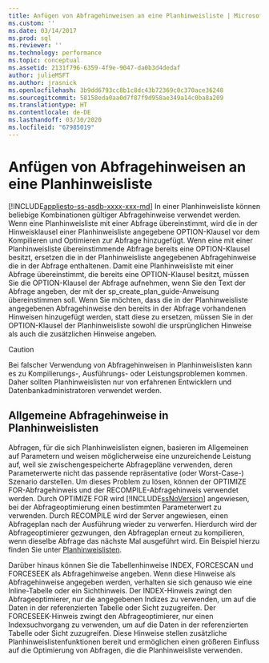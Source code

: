 ```yaml
---
title: Anfügen von Abfragehinweisen an eine Planhinweisliste | Microsoft-Dokumentation
ms.custom: ''
ms.date: 03/14/2017
ms.prod: sql
ms.reviewer: ''
ms.technology: performance
ms.topic: conceptual
ms.assetid: 2131f796-6359-4f9e-9047-da0b3d4dedaf
author: julieMSFT
ms.author: jrasnick
ms.openlocfilehash: 3b9dd6793cc8b1c8dc43b72369c0c370ace36248
ms.sourcegitcommit: 58158eda0aa0d7f87f9d958ae349a14c0ba8a209
ms.translationtype: HT
ms.contentlocale: de-DE
ms.lasthandoff: 03/30/2020
ms.locfileid: "67985019"
---
```

# <a name="attach-query-hints-to-a-plan-guide"></a>Anfügen von Abfragehinweisen an eine Planhinweisliste
[!INCLUDE[appliesto-ss-asdb-xxxx-xxx-md](../../includes/appliesto-ss-asdb-xxxx-xxx-md.md)]
  In einer Planhinweisliste können beliebige Kombinationen gültiger Abfragehinweise verwendet werden. Wenn eine Planhinweisliste mit einer Abfrage übereinstimmt, wird die in der Hinweisklausel einer Planhinweisliste angegebene OPTION-Klausel vor dem Kompilieren und Optimieren zur Abfrage hinzugefügt. Wenn eine mit einer Planhinweisliste übereinstimmende Abfrage bereits eine OPTION-Klausel besitzt, ersetzen die in der Planhinweisliste angegebenen Abfragehinweise die in der Abfrage enthaltenen. Damit eine Planhinweisliste mit einer Abfrage übereinstimmt, die bereits eine OPTION-Klausel besitzt, müssen Sie die OPTION-Klausel der Abfrage aufnehmen, wenn Sie den Text der Abfrage angeben, der mit der sp_create_plan_guide-Anweisung übereinstimmen soll. Wenn Sie möchten, dass die in der Planhinweisliste angegebenen Abfragehinweise den bereits in der Abfrage vorhandenen Hinweisen hinzugefügt werden, statt diese zu ersetzen, müssen Sie in der OPTION-Klausel der Planhinweisliste sowohl die ursprünglichen Hinweise als auch die zusätzlichen Hinweise angeben.  
  
> [!CAUTION]  
>  Bei falscher Verwendung von Abfragehinweisen in Planhinweislisten kann es zu Kompilierungs-, Ausführungs- oder Leistungsproblemen kommen. Daher sollten Planhinweislisten nur von erfahrenen Entwicklern und Datenbankadministratoren verwendet werden.  
  
## <a name="common-query-hints-used-in-plan-guides"></a>Allgemeine Abfragehinweise in Planhinweislisten  
 Abfragen, für die sich Planhinweislisten eignen, basieren im Allgemeinen auf Parametern und weisen möglicherweise eine unzureichende Leistung auf, weil sie zwischengespeicherte Abfragepläne verwenden, deren Parameterwerte nicht das passende repräsentative (oder Worst-Case-) Szenario darstellen. Um dieses Problem zu lösen, können der OPTIMIZE FOR-Abfragehinweis und der RECOMPILE-Abfragehinweis verwendet werden. Durch OPTIMIZE FOR wird [!INCLUDE[ssNoVersion](../../includes/ssnoversion-md.md)] angewiesen, bei der Abfrageoptimierung einen bestimmten Parameterwert zu verwenden. Durch RECOMPILE wird der Server angewiesen, einen Abfrageplan nach der Ausführung wieder zu verwerfen. Hierdurch wird der Abfrageoptimierer gezwungen, den Abfrageplan erneut zu kompilieren, wenn dieselbe Abfrage das nächste Mal ausgeführt wird. Ein Beispiel hierzu finden Sie unter [Planhinweislisten](../../relational-databases/performance/plan-guides.md).  
  
 Darüber hinaus können Sie die Tabellenhinweise INDEX, FORCESCAN und FORCESEEK als Abfragehinweise angeben. Wenn diese Hinweise als Abfragehinweise angegeben werden, verhalten sie sich genauso wie eine Inline-Tabelle oder ein Sichthinweis. Der INDEX-Hinweis zwingt den Abfrageoptimierer, nur die angegebenen Indizes zu verwenden, um auf die Daten in der referenzierten Tabelle oder Sicht zuzugreifen. Der FORCESEEK-Hinweis zwingt den Abfrageoptimierer, nur einen Indexsuchvorgang zu verwenden, um auf die Daten in der referenzierten Tabelle oder Sicht zuzugreifen. Diese Hinweise stellen zusätzliche Planhinweislistenfunktionen bereit und ermöglichen einen größeren Einfluss auf die Optimierung von Abfragen, die die Planhinweisliste verwenden.  
  
  
